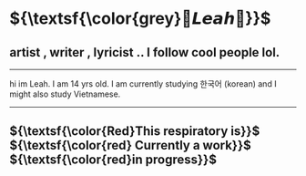 #           ${\textsf{\color{grey}🖤𝙇𝙚𝙖𝙝🩶}}$
## artist , writer , lyricist .. I follow cool people lol.
_____
hi im Leah. I am 14 yrs old. I am currently studying 한국어 (korean) and I might also study Vietnamese.
___ 

## ${\textsf{\color{Red}This respiratory is}}$ ${\textsf{\color{red} Currently a work}}$ ${\textsf{\color{red}in progress}}$



